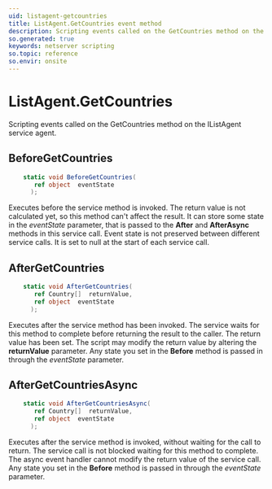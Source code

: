```yaml
---
uid: listagent-getcountries
title: ListAgent.GetCountries event method
description: Scripting events called on the GetCountries method on the ListAgent service agent.
so.generated: true
keywords: netserver scripting
so.topic: reference
so.envir: onsite
---
```

# ListAgent.GetCountries

Scripting events called on the <see cref='M:IListAgent.GetCountries'>GetCountries</see> method on the <see cref='IListAgent'>IListAgent</see>  service agent.

## BeforeGetCountries
```cs
    static void BeforeGetCountries(
       ref object  eventState
      );
```
Executes before the service method is invoked.
The return value is not calculated yet, so this method can't affect the result.
It can store some state in the *eventState* parameter, that is passed to the **After** and **AfterAsync** methods in this service call.
Event state is not preserved between different service calls. It is set to null at the start of each service call.
## AfterGetCountries
```cs
    static void AfterGetCountries(
       ref Country[]  returnValue,
       ref object  eventState
      );
```
Executes after the service method has been invoked. The service waits for this method to complete before returning the result to the caller.
The return value has been set. The script may modify the return value by altering the **returnValue** parameter.
Any state you set in the **Before** method is passed in through the *eventState* parameter.
## AfterGetCountriesAsync
```cs
    static void AfterGetCountriesAsync(
       ref Country[]  returnValue,
       ref object  eventState
      );
```
Executes after the service method is invoked, without waiting for the call to return.
The service call is not blocked waiting for this method to complete.
The async event handler cannot modify the return value of the service call.
Any state you set in the **Before** method is passed in through the *eventState* parameter.

